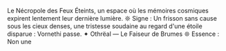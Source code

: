 Le Nécropole des Feux Éteints, un espace où les mémoires cosmiques expirent lentement leur dernière lumière. 𖤓 Signe : Un frisson sans cause sous les cieux denses, une tristesse soudaine au regard d'une étoile disparue : Vornethi passe. ✦ Othrëal — Le Faiseur de Brumes 𖤓 Essence : Non une
